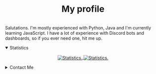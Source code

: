 <div>
  <p align="center">
    <h1 align="center" >My profile</h1>
    <br>
    <div align="left">
   Salutations. I'm mostly experienced with Python, Java and I'm currently learning JavaScript. I have a lot of experience with Discord bots and dashboards, so if you ever need one, hit me up.
    </div>
  </p>
  
 
  </div>

<details style="cursor: pointer;" open>
  <summary>Statistics</summary>
<p align=center>
<a href="https://github.com/giorno420">
  <img align="center" src="https://github-readme-stats.vercel.app/api?username=giorno420&show_icons=true&include_all_commits=true&show_icons=true&title_color=fff&icon_color=f0f0f0&text_color=f0f0f0&bg_color=151b22&hide_border=true" alt="Statistics." />
  <img align="center" src="https://github-readme-stats.vercel.app/api/top-langs/?username=giorno420&show_icons=true&show_icons=true&title_color=&icon_color=f0f0f0&text_color=f0f0f0&bg_color=151b22&hide_border=true" alt="Statistics." />
</a>
</p>
</details>


<details style="cursor: pointer;">
  <summary style="margin-bottom: 3px">Contact Me</summary>
       &nbsp;&nbsp;
       <a href="https://discord.com/users/587539085439008780">Discord: giorno#0001</a>
  <br>
    
</details>

</div>
